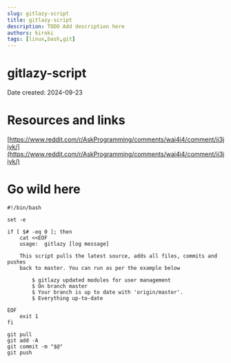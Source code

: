 ```yaml
---
slug: gitlazy-script
title: gitlazy-script
description: TODO Add description here
authors: kiroki
tags: [linux,bash,git]
---
```


# gitlazy-script

Date created: 2024-09-23

# Resources and links

[https://www.reddit.com/r/AskProgramming/comments/wai4i4/comment/ii3jiyk/](https://www.reddit.com/r/AskProgramming/comments/wai4i4/comment/ii3jiyk/)

# Go wild here

```shell-session
#!/bin/bash

set -e

if [ $# -eq 0 ]; then
    cat <<EOF
    usage:  gitlazy [log message]

    This script pulls the latest source, adds all files, commits and pushes
    back to master. You can run as per the example below

        $ gitlazy updated modules for user management
        $ On branch master
        $ Your branch is up to date with 'origin/master'.
        $ Everything up-to-date

EOF
    exit 1
fi

git pull
git add -A
git commit -m "$@"
git push
```

